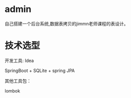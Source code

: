 # admin

 自己搭建一个后台系统,数据表拷贝的jimmn老师课程的表设计。

# 技术选型
 
 开发工具: Idea

 SpringBoot + SQLite + spring JPA
 
 其他工具包：
 
 lombok